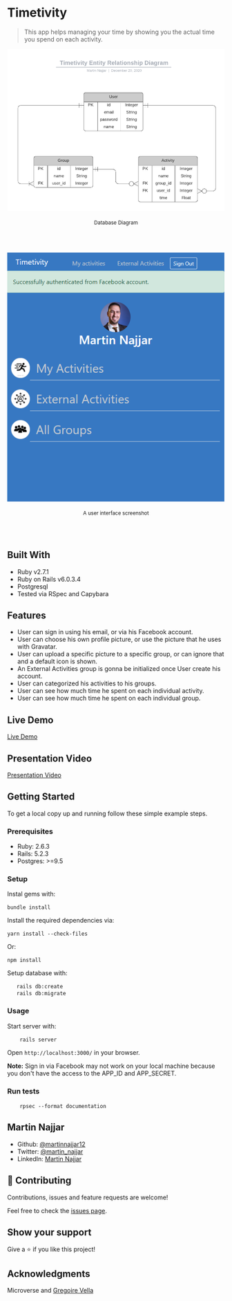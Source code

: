 # Timetivity

> This app helps managing your time by showing you the actual time you spend on each activity.

![app_diagram](./app/assets/images/erd.png)

<p align='center'><small>Database Diagram</small></p><br /><br />

![screenshot](./app/assets/images/screenshot.png)

<p align='center'><small>A user interface screenshot</small></p><br /><br />

## Built With

- Ruby v2.7.1
- Ruby on Rails v6.0.3.4
- Postgresql
- Tested via RSpec and Capybara

## Features

- User can sign in using his email, or via his Facebook account.
- User can choose his own profile picture, or use the picture that he uses with Gravatar.
- User can upload a specific picture to a specific group, or can ignore that and a default icon is shown.
- An External Activities group is gonna be initialized once User create his account.
- User can categorized his activities to his groups.
- User can see how much time he spent on each individual activity.
- User can see how much time he spent on each individual group.

## Live Demo

[Live Demo](https://timetivity.herokuapp.com/)

## Presentation Video

[Presentation Video](https://www.loom.com/share/9f399bbbb60245bbb0fcfc51149fc251)

## Getting Started

To get a local copy up and running follow these simple example steps.

### Prerequisites

- Ruby: 2.6.3
- Rails: 5.2.3
- Postgres: >=9.5

### Setup

Instal gems with:

```
bundle install
```

Install the required dependencies via:

```
yarn install --check-files
```

Or:

```
npm install
```

Setup database with:

```
   rails db:create
   rails db:migrate
```

### Usage

Start server with:

```
    rails server
```

Open `http://localhost:3000/` in your browser.

**Note:** Sign in via Facebook may not work on your local machine because you don't have the access to the APP_ID and APP_SECRET.

### Run tests

```
    rpsec --format documentation
```

## Martin Najjar

- Github: [@martinnajjar12](https://github.com/martinnajjar12)
- Twitter: [@martin_najjar](https://twitter.com/martin_najjar)
- LinkedIn: [Martin Najjar](https://www.linkedin.com/in/martinnajjar12/)

## 🤝 Contributing

Contributions, issues and feature requests are welcome!

Feel free to check the [issues page](https://github.com/martinnajjar12/Timetivity/issues).

## Show your support

Give a ⭐️ if you like this project!

## Acknowledgments

Microverse and [Gregoire Vella](https://www.behance.net/gregoirevella)


